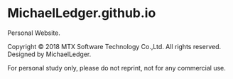 # MichaelLedger.github.io
Personal Website.

Copyright © 2018 MTX Software Technology Co.,Ltd. All rights reserved. Designed by MichaelLedger. 

For personal study only, please do not reprint, not for any commercial use.

